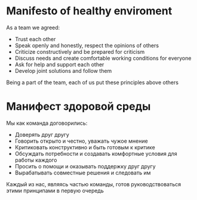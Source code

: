 # Manifesto of healthy enviroment
As a team we agreed:
- Trust each other
- Speak openly and honestly, respect the opinions of others
- Criticize constructively and be prepared for criticism 
- Discuss needs and create comfortable working conditions for everyone 
- Ask for help and support each other
- Develop joint solutions and follow them

Being a part of the team, each of us put these principles above others

# Манифест здоровой среды
Мы как команда договорились:
- Доверять друг другу
- Говорить открыто и честно, уважать чужое мнение
- Критиковать конструктивно и быть готовым к критике 
- Обсуждать потребности и создавать комфортные условия для работы каждого 
- Просить о помощи и оказывать поддержку друг другу
- Вырабатывать совместные решения и следовать им

Каждый из нас, являясь частью команды, готов руководствоваться этими принципами в первую очередь
